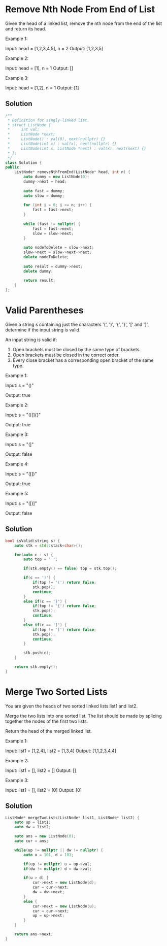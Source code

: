 # Remove Nth Node From End of List

Given the head of a linked list, remove the nth node from the end of the list and return its head.

Example 1:

Input: head = [1,2,3,4,5], n = 2
Output: [1,2,3,5]

Example 2:

Input: head = [1], n = 1
Output: []

Example 3:

Input: head = [1,2], n = 1
Output: [1]

## Solution

```cpp
/**
 * Definition for singly-linked list.
 * struct ListNode {
 *     int val;
 *     ListNode *next;
 *     ListNode() : val(0), next(nullptr) {}
 *     ListNode(int x) : val(x), next(nullptr) {}
 *     ListNode(int x, ListNode *next) : val(x), next(next) {}
 * };
 */
class Solution {
public:
    ListNode* removeNthFromEnd(ListNode* head, int n) {
        auto dummy = new ListNode(0);
        dummy->next = head;
        
        auto fast = dummy;
        auto slow = dummy;
        
        for (int i = 0; i <= n; i++) {
            fast = fast->next;
        }
        
        while (fast != nullptr) {
            fast = fast->next;
            slow = slow->next;
        }
        
        auto nodeToDelete = slow->next;
        slow->next = slow->next->next;
        delete nodeToDelete;
        
        auto result = dummy->next;
        delete dummy;
        
        return result;
    }
};
```

# Valid Parentheses

Given a string s containing just the characters '(', ')', '{', '}', '[' and ']', determine if the input string is valid.

An input string is valid if:

1. Open brackets must be closed by the same type of brackets.
2. Open brackets must be closed in the correct order.
3. Every close bracket has a corresponding open bracket of the same type.

 

Example 1:

Input: s = "()"

Output: true

Example 2:

Input: s = "()[]{}"

Output: true

Example 3:

Input: s = "(]"

Output: false

Example 4:

Input: s = "([])"

Output: true

Example 5:

Input: s = "([)]"

Output: false

## Solution

```cpp
bool isValid(string s) {
    auto stk = std::stack<char>();

    for(auto c : s) {
        auto top = ' ';

        if(stk.empty() == false) top = stk.top();

        if(c == ')') {
            if(top != '(') return false;
            stk.pop();
            continue;
        }
        else if(c == '}') {
            if(top != '{') return false;
            stk.pop();
            continue;
        }
        else if(c == ']') {
            if(top != '[') return false;
            stk.pop();
            continue;
        }

        stk.push(c);
    }

    return stk.empty();
}
```

# Merge Two Sorted Lists

You are given the heads of two sorted linked lists list1 and list2.

Merge the two lists into one sorted list. The list should be made by splicing together the nodes of the first two lists.

Return the head of the merged linked list.
 
Example 1:

Input: list1 = [1,2,4], list2 = [1,3,4]
Output: [1,1,2,3,4,4]

Example 2:

Input: list1 = [], list2 = []
Output: []

Example 3:

Input: list1 = [], list2 = [0]
Output: [0]

## Solution

```cpp
ListNode* mergeTwoLists(ListNode* list1, ListNode* list2) {
    auto up = list1;
    auto dw = list2;

    auto ans = new ListNode(0);
    auto cur = ans;

    while(up != nullptr || dw != nullptr) {
        auto u = 101, d = 101;

        if(up != nullptr) u = up->val;
        if(dw != nullptr) d = dw->val;

        if(u > d) {
            cur->next = new ListNode(d);
            cur = cur->next;
            dw = dw->next;
        }
        else {    
            cur->next = new ListNode(u);
            cur = cur->next;
            up = up->next;
        }
    }

    return ans->next;
}
```